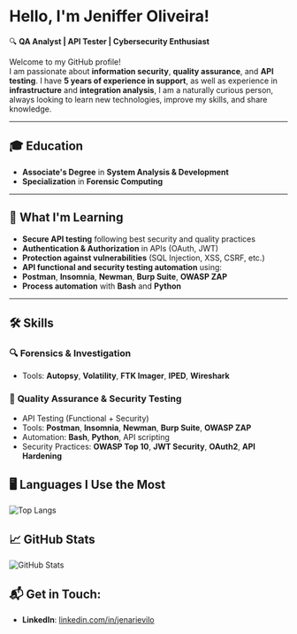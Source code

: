 # Hello, I'm Jeniffer Oliveira!

🔍 **QA Analyst | API Tester | Cybersecurity Enthusiast**

Welcome to my GitHub profile!  
I am passionate about **information security**, **quality assurance**, and **API testing**. I have **5 years of experience in support**, as well as experience in **infrastructure** and **integration analysis**, I am a naturally curious person, always looking to learn new technologies, improve my skills, and share knowledge.


---

## 🎓 Education
-  **Associate's Degree** in **System Analysis & Development**
-  **Specialization** in **Forensic Computing**

---

## 🚀 What I'm Learning
-  **Secure API testing** following best security and quality practices
-  **Authentication & Authorization** in APIs (OAuth, JWT)
-  **Protection against vulnerabilities** (SQL Injection, XSS, CSRF, etc.)
-  **API functional and security testing automation** using:
  - **Postman**, **Insomnia**, **Newman**, **Burp Suite**, **OWASP ZAP**
- **Process automation** with **Bash** and **Python**

---

## 🛠️ Skills
### 🔍 **Forensics & Investigation**
- Tools: **Autopsy**, **Volatility**, **FTK Imager**, **IPED**, **Wireshark**

### 🧪 **Quality Assurance & Security Testing**
- API Testing (Functional + Security)
- Tools: **Postman**, **Insomnia**, **Newman**, **Burp Suite**, **OWASP ZAP**
- Automation: **Bash**, **Python**, API scripting
- Security Practices: **OWASP Top 10**, **JWT Security**, **OAuth2**, **API Hardening**

## 🖥️ Languages I Use the Most

![Top Langs](https://github-readme-stats.vercel.app/api/top-langs/?username=yenarievilo&langs_count=10&layout=compact)

## 📈 GitHub Stats

![GitHub Stats](https://github-readme-stats.vercel.app/api?username=yenarievilo&show_icons=true&hide_title=true&count_private=true&hide_border=true&theme=radical)

## 📬 Get in Touch:
- **LinkedIn**: [linkedin.com/in/jenarievilo](https://linkedin.com/in/jenarievilo)
